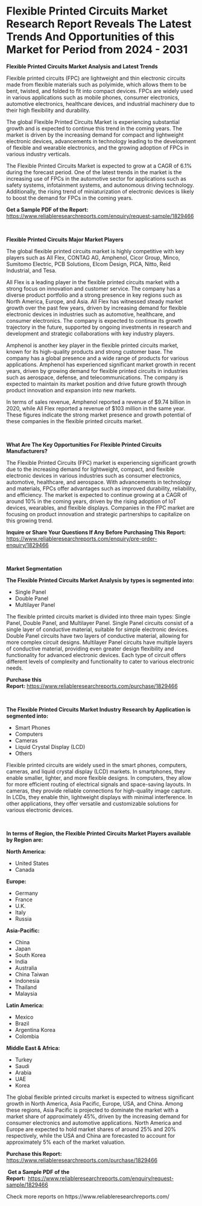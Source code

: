 <p><h1>Flexible Printed Circuits Market Research Report Reveals The Latest Trends And Opportunities of this Market for Period from 2024 - 2031</h1></p><p><strong>Flexible Printed Circuits Market Analysis and Latest Trends</strong></p>
<p><p>Flexible printed circuits (FPC) are lightweight and thin electronic circuits made from flexible materials such as polyimide, which allows them to be bent, twisted, and folded to fit into compact devices. FPCs are widely used in various applications such as mobile phones, consumer electronics, automotive electronics, healthcare devices, and industrial machinery due to their high flexibility and durability.</p><p>The global Flexible Printed Circuits Market is experiencing substantial growth and is expected to continue this trend in the coming years. The market is driven by the increasing demand for compact and lightweight electronic devices, advancements in technology leading to the development of flexible and wearable electronics, and the growing adoption of FPCs in various industry verticals.</p><p>The Flexible Printed Circuits Market is expected to grow at a CAGR of 6.1% during the forecast period. One of the latest trends in the market is the increasing use of FPCs in the automotive sector for applications such as safety systems, infotainment systems, and autonomous driving technology. Additionally, the rising trend of miniaturization of electronic devices is likely to boost the demand for FPCs in the coming years.</p></p>
<p><strong>Get a Sample PDF of the Report:&nbsp;</strong> <a href="https://www.reliableresearchreports.com/enquiry/request-sample/1829466">https://www.reliableresearchreports.com/enquiry/request-sample/1829466</a></p>
<p>&nbsp;</p>
<p><strong>Flexible Printed Circuits Major Market Players</strong></p>
<p><p>The global flexible printed circuits market is highly competitive with key players such as All Flex, CONTAG AG, Amphenol, Cicor Group, Minco, Sumitomo Electric, PCB Solutions, Elcom Design, PICA, Nitto, Reid Industrial, and Tesa.</p><p>All Flex is a leading player in the flexible printed circuits market with a strong focus on innovation and customer service. The company has a diverse product portfolio and a strong presence in key regions such as North America, Europe, and Asia. All Flex has witnessed steady market growth over the past few years, driven by increasing demand for flexible electronic devices in industries such as automotive, healthcare, and consumer electronics. The company is expected to continue its growth trajectory in the future, supported by ongoing investments in research and development and strategic collaborations with key industry players.</p><p>Amphenol is another key player in the flexible printed circuits market, known for its high-quality products and strong customer base. The company has a global presence and a wide range of products for various applications. Amphenol has experienced significant market growth in recent years, driven by growing demand for flexible printed circuits in industries such as aerospace, defense, and telecommunications. The company is expected to maintain its market position and drive future growth through product innovation and expansion into new markets.</p><p>In terms of sales revenue, Amphenol reported a revenue of $9.74 billion in 2020, while All Flex reported a revenue of $103 million in the same year. These figures indicate the strong market presence and growth potential of these companies in the flexible printed circuits market.</p></p>
<p>&nbsp;</p>
<p><strong>What Are The Key Opportunities For Flexible Printed Circuits Manufacturers?</strong></p>
<p><p>The Flexible Printed Circuits (FPC) market is experiencing significant growth due to the increasing demand for lightweight, compact, and flexible electronic devices in various industries such as consumer electronics, automotive, healthcare, and aerospace. With advancements in technology and materials, FPCs offer advantages such as improved durability, reliability, and efficiency. The market is expected to continue growing at a CAGR of around 10% in the coming years, driven by the rising adoption of IoT devices, wearables, and flexible displays. Companies in the FPC market are focusing on product innovation and strategic partnerships to capitalize on this growing trend.</p></p>
<p><strong>Inquire or Share Your Questions If Any Before Purchasing This Report:</strong> <a href="https://www.reliableresearchreports.com/enquiry/pre-order-enquiry/1829466">https://www.reliableresearchreports.com/enquiry/pre-order-enquiry/1829466</a></p>
<p>&nbsp;</p>
<p><strong>Market Segmentation</strong></p>
<p><strong>The Flexible Printed Circuits Market Analysis by types is segmented into:</strong></p>
<p><ul><li>Single Panel</li><li>Double Panel</li><li>Multilayer Panel</li></ul></p>
<p><p>The flexible printed circuits market is divided into three main types: Single Panel, Double Panel, and Multilayer Panel. Single Panel circuits consist of a single layer of conductive material, suitable for simple electronic devices. Double Panel circuits have two layers of conductive material, allowing for more complex circuit designs. Multilayer Panel circuits have multiple layers of conductive material, providing even greater design flexibility and functionality for advanced electronic devices. Each type of circuit offers different levels of complexity and functionality to cater to various electronic needs.</p></p>
<p><strong>Purchase this Report:&nbsp;</strong><a href="https://www.reliableresearchreports.com/purchase/1829466">https://www.reliableresearchreports.com/purchase/1829466</a></p>
<p>&nbsp;</p>
<p><strong>The Flexible Printed Circuits Market Industry Research by Application is segmented into:</strong></p>
<p><ul><li>Smart Phones</li><li>Computers</li><li>Cameras</li><li>Liquid Crystal Display (LCD)</li><li>Others</li></ul></p>
<p><p>Flexible printed circuits are widely used in the smart phones, computers, cameras, and liquid crystal display (LCD) markets. In smartphones, they enable smaller, lighter, and more flexible designs. In computers, they allow for more efficient routing of electrical signals and space-saving layouts. In cameras, they provide reliable connections for high-quality image capture. In LCDs, they enable thin, lightweight displays with minimal interference. In other applications, they offer versatile and customizable solutions for various electronic devices.</p></p>
<p>&nbsp;</p>
<p><strong>In terms of Region, the Flexible Printed Circuits Market Players available by Region are:</strong></p>
<p>
    <p> <strong> North America: </strong>
        <ul>
            <li>United States</li>
            <li>Canada</li>
        </ul>
        </p> 
    <p> <strong> Europe: </strong>
        <ul>
            <li>Germany</li>
            <li>France</li>
            <li>U.K.</li>
            <li>Italy</li>
            <li>Russia</li>
        </ul>
        </p> 
    <p> <strong> Asia-Pacific: </strong>
        <ul>
            <li>China</li>
            <li>Japan</li>
            <li>South Korea</li>
            <li>India</li>
            <li>Australia</li>
            <li>China Taiwan</li>
            <li>Indonesia</li>
            <li>Thailand</li>
            <li>Malaysia</li>
        </ul>
        </p> 
    <p> <strong> Latin America: </strong>
        <ul>
            <li>Mexico</li>
            <li>Brazil</li>
            <li>Argentina Korea</li>
            <li>Colombia</li>
        </ul>
        </p> 
    <p> <strong> Middle East & Africa: </strong>
        <ul>
            <li>Turkey</li>
            <li>Saudi</li>
            <li>Arabia</li>
            <li>UAE</li>
            <li>Korea</li>
        </ul>
    </p>
    </p>
<p><p>The global flexible printed circuits market is expected to witness significant growth in North America, Asia Pacific, Europe, USA, and China. Among these regions, Asia Pacific is projected to dominate the market with a market share of approximately 45%, driven by the increasing demand for consumer electronics and automotive applications. North America and Europe are expected to hold market shares of around 25% and 20% respectively, while the USA and China are forecasted to account for approximately 5% each of the market valuation.</p></p>
<p><strong>Purchase this Report: </strong><a href="https://www.reliableresearchreports.com/purchase/1829466">https://www.reliableresearchreports.com/purchase/1829466</a></p>
<p>&nbsp;<strong>Get a Sample PDF of the Report:&nbsp;&nbsp;</strong><a href="https://www.reliableresearchreports.com/enquiry/request-sample/1829466">https://www.reliableresearchreports.com/enquiry/request-sample/1829466</a></p>
<p><strong></strong></p>
<p>Check more reports on https://www.reliableresearchreports.com/</p>